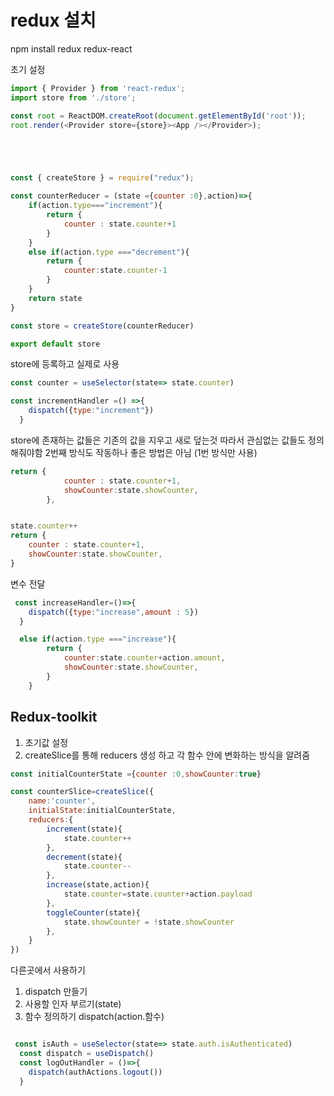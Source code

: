 # redux 설치
npm install redux redux-react

초기 설정
```javascript
import { Provider } from 'react-redux';
import store from './store';

const root = ReactDOM.createRoot(document.getElementById('root'));
root.render(<Provider store={store}><App /></Provider>);





const { createStore } = require("redux");

const counterReducer = (state ={counter :0},action)=>{
    if(action.type==="increment"){
        return {
            counter : state.counter+1
        }
    }
    else if(action.type ==="decrement"){
        return {
            counter:state.counter-1
        }
    }
    return state
}

const store = createStore(counterReducer)

export default store

```

store에 등록하고 실제로 사용

```javascript
const counter = useSelector(state=> state.counter)

const incrementHandler =() =>{
    dispatch({type:"increment"})
  }
```

store에 존재하는 값들은 기존의 값을 지우고 새로 덮는것
따라서 관심없는 값들도 정의 해줘야함 2번째 방식도 작동하나 좋은 방법은 아님 (1번 방식만 사용)
```javascript
return {
            counter : state.counter+1,
            showCounter:state.showCounter,
        },


state.counter++
return {
    counter : state.counter+1,
    showCounter:state.showCounter,
}

```

변수 전달
```javascript
 const increaseHandler=()=>{
    dispatch({type:"increase",amount : 5})
  }

  else if(action.type ==="increase"){
        return {
            counter:state.counter+action.amount,
            showCounter:state.showCounter,
        }
    }
```


## Redux-toolkit  
1. 초기값 설정
2. createSlice를 통해 reducers 생성 하고 각 함수 안에  변화하는 방식을 알려줌
```javascript
const initialCounterState ={counter :0,showCounter:true}

const counterSlice=createSlice({
    name:'counter',
    initialState:initialCounterState,
    reducers:{
        increment(state){
            state.counter++
        },
        decrement(state){
            state.counter--
        },
        increase(state,action){
            state.counter=state.counter+action.payload
        },
        toggleCounter(state){
            state.showCounter = !state.showCounter
        },
    }
})

```
다른곳에서 사용하기
1. dispatch 만들기 
2. 사용할 인자 부르기(state)
3. 함수 정의하기 dispatch(action.함수)


```javascript

 const isAuth = useSelector(state=> state.auth.isAuthenticated)
  const dispatch = useDispatch()
  const logOutHandler = ()=>{
    dispatch(authActions.logout())
  }

```